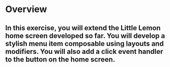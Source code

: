 # Overview
## In this exercise, you will extend the Little Lemon home screen developed so far. You will develop a stylish menu item composable using layouts and modifiers. You will also add a click event handler to the button on the home screen.
